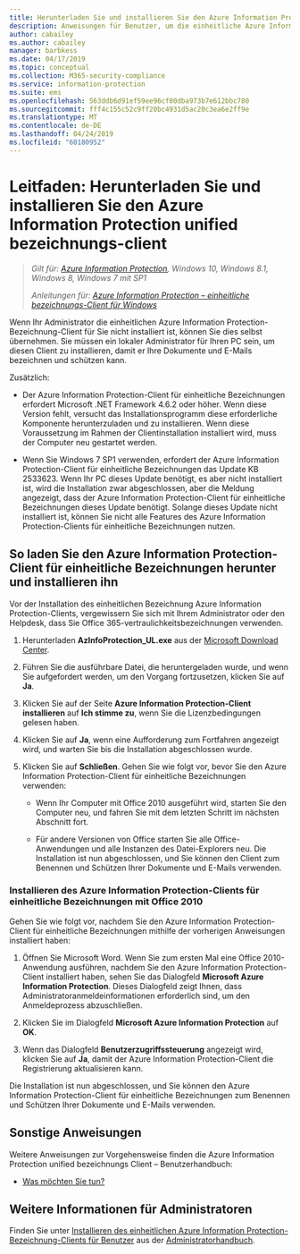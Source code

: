 ```yaml
---
title: Herunterladen Sie und installieren Sie den Azure Information Protection unified bezeichnungs-client
description: Anweisungen für Benutzer, um die einheitliche Azure Information Protection-Bezeichnung-Client für Windows, zu installieren, damit Sie klassifizieren und Ihrer Dokumente und e-Mails schützen können.
author: cabailey
ms.author: cabailey
manager: barbkess
ms.date: 04/17/2019
ms.topic: conceptual
ms.collection: M365-security-compliance
ms.service: information-protection
ms.suite: ems
ms.openlocfilehash: 563ddb6d91ef59ee96cf00dba973b7e612bbc780
ms.sourcegitcommit: fff4c155c52c9ff20bc4931d5ac20c3ea6e2ff9e
ms.translationtype: MT
ms.contentlocale: de-DE
ms.lasthandoff: 04/24/2019
ms.locfileid: "60180952"
---
```

# <a name="user-guide-download-and-install-the-azure-information-protection-unified-labeling-client"></a>Leitfaden: Herunterladen Sie und installieren Sie den Azure Information Protection unified bezeichnungs-client

>*Gilt für: [Azure Information Protection](https://azure.microsoft.com/pricing/details/information-protection), Windows 10, Windows 8.1, Windows 8, Windows 7 mit SP1*
>
> *Anleitungen für: [Azure Information Protection – einheitliche bezeichnungs-Client für Windows](../faqs.md#whats-the-difference-between-the-azure-information-protection-client-and-the-azure-information-protection-unified-labeling-client)*

Wenn Ihr Administrator die einheitlichen Azure Information Protection-Bezeichnung-Client für Sie nicht installiert ist, können Sie dies selbst übernehmen. Sie müssen ein lokaler Administrator für Ihren PC sein, um diesen Client zu installieren, damit er Ihre Dokumente und E-Mails bezeichnen und schützen kann.

Zusätzlich:

- Der Azure Information Protection-Client für einheitliche Bezeichnungen erfordert Microsoft .NET Framework 4.6.2 oder höher. Wenn diese Version fehlt, versucht das Installationsprogramm diese erforderliche Komponente herunterzuladen und zu installieren. Wenn diese Voraussetzung im Rahmen der Clientinstallation installiert wird, muss der Computer neu gestartet werden.

- Wenn Sie Windows 7 SP1 verwenden, erfordert der Azure Information Protection-Client für einheitliche Bezeichnungen das Update KB 2533623. Wenn Ihr PC dieses Update benötigt, es aber nicht installiert ist, wird die Installation zwar abgeschlossen, aber die Meldung angezeigt, dass der Azure Information Protection-Client für einheitliche Bezeichnungen dieses Update benötigt. Solange dieses Update nicht installiert ist, können Sie nicht alle Features des Azure Information Protection-Clients für einheitliche Bezeichnungen nutzen. 

## <a name="to-download-and-install-the-azure-information-protection-unified-labeling-client"></a>So laden Sie den Azure Information Protection-Client für einheitliche Bezeichnungen herunter und installieren ihn

Vor der Installation des einheitlichen Bezeichnung Azure Information Protection-Clients, vergewissern Sie sich mit Ihrem Administrator oder den Helpdesk, dass Sie Office 365-vertraulichkeitsbezeichnungen verwenden.

1. Herunterladen **AzInfoProtection_UL.exe** aus der [Microsoft Download Center](https://www.microsoft.com/en-us/download/details.aspx?id=53018).

2. Führen Sie die ausführbare Datei, die heruntergeladen wurde, und wenn Sie aufgefordert werden, um den Vorgang fortzusetzen, klicken Sie auf **Ja**.

3. Klicken Sie auf der Seite **Azure Information Protection-Client installieren** auf **Ich stimme zu**, wenn Sie die Lizenzbedingungen gelesen haben.

4. Klicken Sie auf **Ja**, wenn eine Aufforderung zum Fortfahren angezeigt wird, und warten Sie bis die Installation abgeschlossen wurde.

6. Klicken Sie auf **Schließen**. Gehen Sie wie folgt vor, bevor Sie den Azure Information Protection-Client für einheitliche Bezeichnungen verwenden:

    - Wenn Ihr Computer mit Office 2010 ausgeführt wird, starten Sie den Computer neu, und fahren Sie mit dem letzten Schritt im nächsten Abschnitt fort.    
        
    - Für andere Versionen von Office starten Sie alle Office-Anwendungen und alle Instanzen des Datei-Explorers neu. Die Installation ist nun abgeschlossen, und Sie können den Client zum Benennen und Schützen Ihrer Dokumente und E-Mails verwenden.

### <a name="installing-the-azure-information-protection-unified-labeling-client-with-office-2010"></a>Installieren des Azure Information Protection-Clients für einheitliche Bezeichnungen mit Office 2010

Gehen Sie wie folgt vor, nachdem Sie den Azure Information Protection-Client für einheitliche Bezeichnungen mithilfe der vorherigen Anweisungen installiert haben:

1. Öffnen Sie Microsoft Word. Wenn Sie zum ersten Mal eine Office 2010-Anwendung ausführen, nachdem Sie den Azure Information Protection-Client installiert haben, sehen Sie das Dialogfeld **Microsoft Azure Information Protection**. Dieses Dialogfeld zeigt Ihnen, dass Administratoranmeldeinformationen erforderlich sind, um den Anmeldeprozess abzuschließen.

2. Klicken Sie im Dialogfeld **Microsoft Azure Information Protection** auf **OK**.

3. Wenn das Dialogfeld **Benutzerzugriffssteuerung** angezeigt wird, klicken Sie auf **Ja**, damit der Azure Information Protection-Client die Registrierung aktualisieren kann.

Die Installation ist nun abgeschlossen, und Sie können den Azure Information Protection-Client für einheitliche Bezeichnungen zum Benennen und Schützen Ihrer Dokumente und E-Mails verwenden.

## <a name="other-instructions"></a>Sonstige Anweisungen    
Weitere Anweisungen zur Vorgehensweise finden die Azure Information Protection unified bezeichnungs Client – Benutzerhandbuch:

- [Was möchten Sie tun?](clientv2-user-guide.md#what-do-you-want-to-do)

## <a name="additional-information-for-administrators"></a>Weitere Informationen für Administratoren    
Finden Sie unter [Installieren des einheitlichen Azure Information Protection-Bezeichnung-Clients für Benutzer](clientv2-admin-guide-install.md) aus der [Administratorhandbuch](clientv2-admin-guide.md).
